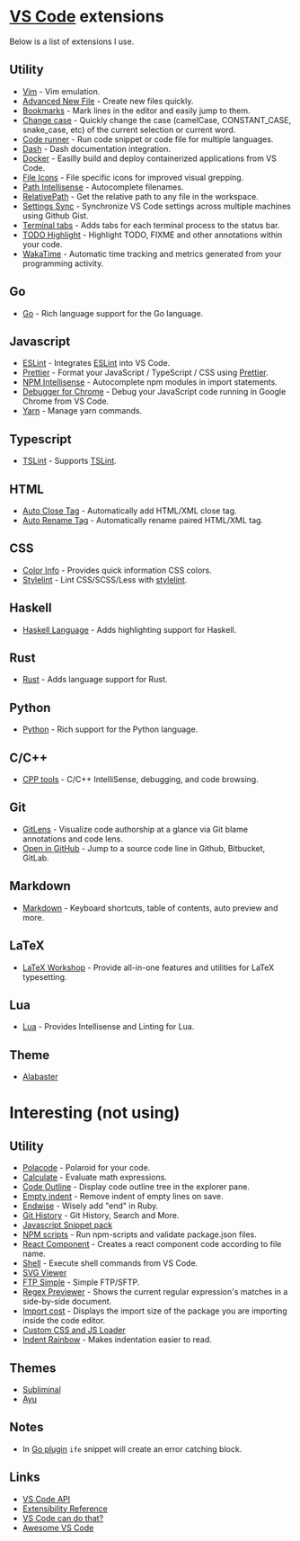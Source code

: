 # [VS Code](https://github.com/Microsoft/vscode) extensions
Below is a list of extensions I use.

## Utility
- [Vim](https://github.com/VSCodeVim/Vim) - Vim emulation.
- [Advanced New File](https://github.com/dkundel/vscode-new-file) - Create new files quickly.
- [Bookmarks](https://github.com/alefragnani/vscode-bookmarks) - Mark lines in the editor and easily jump to them.
- [Change case](https://github.com/wmaurer/vscode-change-case) - Quickly change the case (camelCase, CONSTANT_CASE, snake_case, etc) of the current selection or current word.
- [Code runner](https://github.com/formulahendry/vscode-code-runner) - Run code snippet or code file for multiple languages.
- [Dash](https://github.com/deerawan/vscode-dash) - Dash documentation integration.
- [Docker](https://github.com/microsoft/vscode-docker) - Easilly build and deploy containerized applications from VS Code.
- [File Icons](https://github.com/file-icons/vscode) - File specific icons for improved visual grepping.
- [Path Intellisense](https://github.com/ChristianKohler/PathIntellisense) - Autocomplete filenames.
- [RelativePath](https://github.com/jakob101/RelativePath) - Get the relative path to any file in the workspace.
- [Settings Sync](https://github.com/shanalikhan/code-settings-sync) - Synchronize VS Code settings across multiple machines using Github Gist.
- [Terminal tabs](https://github.com/Tyriar/vscode-terminal-tabs) - Adds tabs for each terminal process to the status bar.
- [TODO Highlight](https://github.com/wayou/vscode-todo-highlight) - Highlight TODO, FIXME and other annotations within your code.
- [WakaTime](https://github.com/wakatime/vscode-wakatime) - Automatic time tracking and metrics generated from your programming activity.

## Go
- [Go](https://github.com/Microsoft/vscode-go) - Rich language support for the Go language.

## Javascript
- [ESLint](https://github.com/Microsoft/vscode-eslint) - Integrates [ESLint](http://eslint.org/) into VS Code.
- [Prettier](https://github.com/prettier/prettier-vscode) - Format your JavaScript / TypeScript / CSS using [Prettier](https://github.com/prettier/prettier).
- [NPM Intellisense](https://github.com/ChristianKohler/NpmIntellisense) - Autocomplete npm modules in import statements.
- [Debugger for Chrome](https://github.com/Microsoft/vscode-chrome-debug) - Debug your JavaScript code running in Google Chrome from VS Code.
- [Yarn](https://github.com/gamunu/vscode-yarn) - Manage yarn commands.

## Typescript
- [TSLint](https://github.com/Microsoft/vscode-tslint) - Supports [TSLint](https://palantir.github.io/tslint/).

## HTML
- [Auto Close Tag](https://github.com/formulahendry/vscode-auto-close-tag) - Automatically add HTML/XML close tag.
- [Auto Rename Tag](https://github.com/formulahendry/vscode-auto-rename-tag) - Automatically rename paired HTML/XML tag.

## CSS
- [Color Info](https://github.com/mattbierner/vscode-color-info) - Provides quick information CSS colors.
- [Stylelint](https://github.com/shinnn/vscode-stylelint) - Lint CSS/SCSS/Less with [stylelint](https://stylelint.io/).

## Haskell
- [Haskell Language](https://github.com/JustusAdam/language-haskell) - Adds highlighting support for Haskell.

## Rust
- [Rust](https://github.com/rust-lang-nursery/rls-vscode) - Adds language support for Rust.

## Python
- [Python](https://github.com/Microsoft/vscode-python) - Rich support for the Python language.

## C/C++
- [CPP tools](https://github.com/Microsoft/vscode-cpptools) - C/C++ IntelliSense, debugging, and code browsing.

## Git
- [GitLens](https://github.com/eamodio/vscode-gitlens) - Visualize code authorship at a glance via Git blame annotations and code lens.
- [Open in GitHub](https://github.com/ziyasal/vscode-open-in-github) - Jump to a source code line in Github, Bitbucket, GitLab.

## Markdown
- [Markdown](https://github.com/neilsustc/vscode-markdown) - Keyboard shortcuts, table of contents, auto preview and more.

## LaTeX
- [LaTeX Workshop](https://github.com/James-Yu/LaTeX-Workshop) - Provide all-in-one features and utilities for LaTeX typesetting.

## Lua
- [Lua](https://github.com/trixnz/vscode-lua) - Provides Intellisense and Linting for Lua.

## Theme
- [Alabaster](https://github.com/tonsky/vscode-theme-alabaster)

# Interesting (not using)
## Utility
- [Polacode](https://github.com/octref/polacode) - Polaroid for your code.
- [Calculate](https://github.com/andrewcarreiro/vscode-calculate) - Evaluate math expressions.
- [Code Outline](https://github.com/patrys/vscode-code-outline) - Display code outline tree in the explorer pane.
- [Empty indent](https://github.com/DmitryDorofeev/vscode-empty-indent) - Remove indent of empty lines on save.
- [Endwise](https://github.com/kaiwood/vscode-endwise) - Wisely add "end" in Ruby.
- [Git History](https://github.com/DonJayamanne/gitHistoryVSCode) - Git History, Search and More.
- [Javascript Snippet pack](https://github.com/akamud/vscode-javascript-snippet-pack)
- [NPM scripts](https://github.com/Microsoft/vscode-npm-scripts) - Run npm-scripts and validate package.json files.
- [React Component](https://github.com/remicass/vscode-exts/tree/master/react-component) - Creates a react component code according to file name.
- [Shell](https://github.com/bbenoist/vscode-shell) - Execute shell commands from VS Code.
- [SVG Viewer](https://github.com/cssho/vscode-svgviewer)
- [FTP Simple](https://github.com/humy2833/FTP-Simple) - Simple FTP/SFTP.
- [Regex Previewer](https://github.com/chrmarti/vscode-regex) - Shows the current regular expression's matches in a side-by-side document.
- [Import cost](https://github.com/wix/import-cost) - Displays the import size of the package you are importing inside the code editor.
- [Custom CSS and JS Loader](https://marketplace.visualstudio.com/items?itemName=be5invis.vscode-custom-css)
- [Indent Rainbow](https://marketplace.visualstudio.com/items?itemName=oderwat.indent-rainbow) - Makes indentation easier to read.

## Themes
- [Subliminal](https://github.com/gaearon/subliminal)
- [Ayu](https://github.com/teabyii/vscode-ayu)

## Notes
- In [Go plugin](https://github.com/Microsoft/vscode-go) `ife` snippet will create an error catching block.

## Links
- [VS Code API](https://code.visualstudio.com/Docs/extensionAPI/vscode-api)
- [Extensibility Reference](https://code.visualstudio.com/docs/extensionAPI/overview)
- [VS Code can do that?](https://vscodecandothat.com/)
- [Awesome VS Code](https://github.com/viatsko/awesome-vscode#readme)